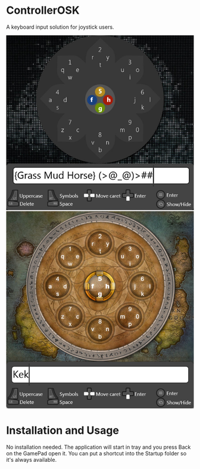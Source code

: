 # ControllerOSK

A keyboard input solution for joystick users.

![Screenshot](screenshot.jpg)
![Screenshot2](screenshot-wow.jpg)

# Installation and Usage

No installation needed. The application will start in tray and you press Back on the GamePad open it.
You can put a shortcut into the Startup folder so it's always available.
